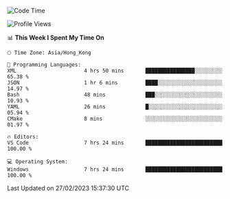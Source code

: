 <!--START_SECTION:waka-->
![Code Time](http://img.shields.io/badge/Code%20Time-36%20hrs%2013%20mins-blue)

![Profile Views](http://img.shields.io/badge/Profile%20Views-5-blue)

📊 **This Week I Spent My Time On** 

```text
🕑︎ Time Zone: Asia/Hong_Kong

💬 Programming Languages: 
XML                      4 hrs 50 mins       ████████████████░░░░░░░░░   65.38 % 
JSON                     1 hr 6 mins         ████░░░░░░░░░░░░░░░░░░░░░   14.97 % 
Bash                     48 mins             ███░░░░░░░░░░░░░░░░░░░░░░   10.93 % 
YAML                     26 mins             █░░░░░░░░░░░░░░░░░░░░░░░░   05.94 % 
CMake                    8 mins              ░░░░░░░░░░░░░░░░░░░░░░░░░   01.97 % 

🔥 Editors: 
VS Code                  7 hrs 24 mins       █████████████████████████   100.00 % 

💻 Operating System: 
Windows                  7 hrs 24 mins       █████████████████████████   100.00 % 
```


 Last Updated on 27/02/2023 15:37:30 UTC
<!--END_SECTION:waka-->
